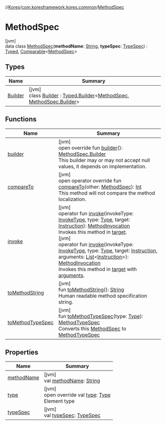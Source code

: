 //[Kores](../../../index.md)/[com.koresframework.kores.common](../index.md)/[MethodSpec](index.md)

# MethodSpec

[jvm]\
data class [MethodSpec](index.md)(**methodName**: [String](https://kotlinlang.org/api/latest/jvm/stdlib/kotlin/-string/index.html), **typeSpec**: [TypeSpec](../../com.koresframework.kores.base/-type-spec/index.md)) : [Typed](../../com.koresframework.kores.base/-typed/index.md), [Comparable](https://kotlinlang.org/api/latest/jvm/stdlib/kotlin/-comparable/index.html)<[MethodSpec](index.md)>

## Types

| Name | Summary |
|---|---|
| [Builder](-builder/index.md) | [jvm]<br>class [Builder](-builder/index.md) : [Typed.Builder](../../com.koresframework.kores.base/-typed/-builder/index.md)<[MethodSpec](index.md), [MethodSpec.Builder](-builder/index.md)> |

## Functions

| Name | Summary |
|---|---|
| [builder](builder.md) | [jvm]<br>open override fun [builder](builder.md)(): [MethodSpec.Builder](-builder/index.md)<br>This builder may or may not accept null values, it depends on implementation. |
| [compareTo](compare-to.md) | [jvm]<br>open operator override fun [compareTo](compare-to.md)(other: [MethodSpec](index.md)): [Int](https://kotlinlang.org/api/latest/jvm/stdlib/kotlin/-int/index.html)<br>This method will not compare the method localization. |
| [invoke](invoke.md) | [jvm]<br>operator fun [invoke](invoke.md)(invokeType: [InvokeType](../../com.koresframework.kores.base/-invoke-type/index.md), type: [Type](https://docs.oracle.com/javase/8/docs/api/java/lang/reflect/Type.html), target: [Instruction](../../com.koresframework.kores/-instruction/index.md)): [MethodInvocation](../../com.koresframework.kores.base/-method-invocation/index.md)<br>Invokes this method in [target](invoke.md).<br>[jvm]<br>operator fun [invoke](invoke.md)(invokeType: [InvokeType](../../com.koresframework.kores.base/-invoke-type/index.md), type: [Type](https://docs.oracle.com/javase/8/docs/api/java/lang/reflect/Type.html), target: [Instruction](../../com.koresframework.kores/-instruction/index.md), arguments: [List](https://kotlinlang.org/api/latest/jvm/stdlib/kotlin.collections/-list/index.html)<[Instruction](../../com.koresframework.kores/-instruction/index.md)>): [MethodInvocation](../../com.koresframework.kores.base/-method-invocation/index.md)<br>Invokes this method in [target](invoke.md) with [arguments](invoke.md). |
| [toMethodString](to-method-string.md) | [jvm]<br>fun [toMethodString](to-method-string.md)(): [String](https://kotlinlang.org/api/latest/jvm/stdlib/kotlin/-string/index.html)<br>Human readable method specification string. |
| [toMethodTypeSpec](to-method-type-spec.md) | [jvm]<br>fun [toMethodTypeSpec](to-method-type-spec.md)(type: [Type](https://docs.oracle.com/javase/8/docs/api/java/lang/reflect/Type.html)): [MethodTypeSpec](../-method-type-spec/index.md)<br>Converts this [MethodSpec](index.md) to [MethodTypeSpec](../-method-type-spec/index.md) |

## Properties

| Name | Summary |
|---|---|
| [methodName](method-name.md) | [jvm]<br>val [methodName](method-name.md): [String](https://kotlinlang.org/api/latest/jvm/stdlib/kotlin/-string/index.html) |
| [type](type.md) | [jvm]<br>open override val [type](type.md): [Type](https://docs.oracle.com/javase/8/docs/api/java/lang/reflect/Type.html)<br>Element type |
| [typeSpec](type-spec.md) | [jvm]<br>val [typeSpec](type-spec.md): [TypeSpec](../../com.koresframework.kores.base/-type-spec/index.md) |
